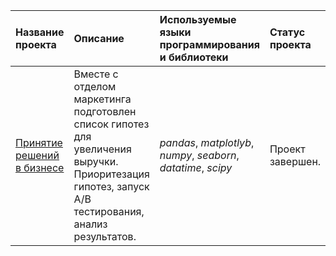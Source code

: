 | Название проекта | Описание | Используемые языки программирования и библиотеки | Статус проекта |
|:-----------------|:---------|:-------------------------------------------------|:---------------|
|[Принятие решений в бизнесе](https://github.com/Protobionik/yandex_praktikum/blob/8eccfd23af2dc9193d22f7ce8196cfb8a3292262/My%20progect/9.Decision%20making%20in%20business/9.Decision%20making%20in%20business.ipynb) | Вместе с отделом маркетинга подготовлен список гипотез для увеличения выручки. Приоритезация гипотез, запуск А/В тестирования, анализ результатов. | *pandas*, *matplotlyb*, *numpy*, *seaborn*,  *datatime*,  *scipy* | Проект завершен. |
